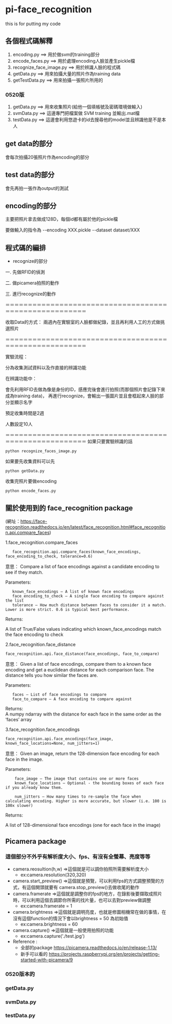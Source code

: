 # pi-face_recognition
this is for putting my code

## 各個程式碼解釋
  1. encoding.py ==> 用於做svm的training部分
  2. encode_faces.py ==> 用於處理encoding人臉並產生pickle檔
  3. recognize_face_image.py ==> 用於辨識人臉的程式碼
  4. getData.py ==> 用來拍攝大量的照片作為training data
  5. getTestData.py ==> 用來拍攝一張照片所用的
  ### 0520版
  1. getData.py ==> 用來收集照片(給他一個填帳號及密碼環境做輸入)
  2. svmData.py ==> 這邊專門把檔案做 SVM training 並輸出.mat檔
  3. testData.py ==> 這邊會利用悠遊卡的id去搜尋他的model並且辨識他是不是本人
  






## get data的部分

會每次拍攝20張照片作為encoding的部分


## test data的部分

會先再拍一張作為output的測試


## encoding的部分

主要把照片拿去做成128D，每個id都有屬於他的pickle檔

要做輸入的指令為 --encoding XXX.pickle --dataset dataset/XXX




## 程式碼的編排


* recognize的部分

一. 先做RFID的偵測

二. 做picamera拍照的動作

三. 進行recognize的動作

＝＝＝＝＝＝＝＝＝＝＝＝＝＝＝＝＝＝＝＝＝＝＝＝＝＝＝＝＝＝＝＝＝＝＝＝＝＝＝＝＝＝＝＝＝＝＝＝＝＝＝＝＝＝

收取Data的方式：
兩週內在實驗室的人臉都做紀錄，並且再利用人工的方式做挑選照片

＝＝＝＝＝＝＝＝＝＝＝＝＝＝＝＝＝＝＝＝＝＝＝＝＝＝＝＝＝＝＝＝＝＝＝＝＝＝＝＝＝＝＝＝＝＝＝＝＝＝＝＝＝＝

實驗流程：

分為收集測試資料以及作直接的辨識功能

在辨識功能中：

會先利用RFID去做為像是身份的ID，感應完後會進行拍照(而那個照片會記錄下來成為training data)，
再進行recognize，會輸出一張圖片並且會框起來人臉的部分並顯示名字

預定收集時間是2週

人數設定10人





＝＝＝＝＝＝＝＝＝＝＝＝＝＝＝＝＝＝＝＝＝＝＝＝＝＝＝＝＝＝＝＝＝＝＝＝＝＝＝＝＝＝＝＝＝＝＝＝＝＝＝＝＝＝
如果只要實驗辨識的話
    
    python recognize_faces_image.py
    
如果要先收集資料可以先
    
    python getData.py
    
收集完照片要做encoding

    python encode_faces.py 
    


## 關於使用到的 face_recognition package 

(網址：https://face-recognition.readthedocs.io/en/latest/face_recognition.html#face_recognition.api.compare_faces)

1.face_recognition.compare_faces
       
       face_recognition.api.compare_faces(known_face_encodings, face_encoding_to_check, tolerance=0.6)

意思： Compare a list of face encodings against a candidate encoding to see if they match.

Parameters:	

       known_face_encodings – A list of known face encodings
       face_encoding_to_check – A single face encoding to compare against the list
       tolerance – How much distance between faces to consider it a match. Lower is more strict. 0.6 is typical best performance.
    
Returns:	

   A list of True/False values indicating which known_face_encodings match the face encoding to check

2.face_recognition.face_distance

    face_recognition.api.face_distance(face_encodings, face_to_compare)

意思： Given a list of face encodings, compare them to a known face encoding and get a euclidean distance for each comparison face. The distance tells you how similar the faces are.

Parameters:	

       faces – List of face encodings to compare
       face_to_compare – A face encoding to compare against

Returns:	
   A numpy ndarray with the distance for each face in the same order as the ‘faces’ array
   
3.face_recognition.face_encodings

    face_recognition.api.face_encodings(face_image, known_face_locations=None, num_jitters=1)
    
意思： Given an image, return the 128-dimension face encoding for each face in the image.

Parameters:	

        face_image – The image that contains one or more faces
        known_face_locations – Optional - the bounding boxes of each face if you already know them.
   
        num_jitters – How many times to re-sample the face when calculating encoding. Higher is more accurate, but slower (i.e. 100 is 100x slower)

Returns:	
   
   A list of 128-dimensional face encodings (one for each face in the image)
    

## Picamera package
### 這個部分不外乎有解析度大小、fps、有沒有全螢幕、亮度等等
* camera.reosultion(h,w) =>這個就是可以調你拍照所需要解析度大小
  * ex:camera.resolution(320,320)
* camera.start_preview() =>這個就是預覽，可以利用fps的方式調整預覽的方式，有這個開頭就要有 camera.stop_preview()去做收尾的動作
* camera.framerate =>這個就是調整你的fps的地方，在錄影後要擷取成照片時，可以利用這個去調節你所需的找片量，也可以去對preview做調整
  * ex:camera.framerate = 1
* camera.brightness =>這個就是調明亮度，也就是修圖相機常在做的事情，在沒有這個function的情況下會以brightness = 50 為初始值
  * ex:camera.brightness = 60
* camera.capture() =>這個就是一般使用拍照的功能
  * ex:camera.capture('./test.jpg')
* Reference :
  * 全部的package https://picamera.readthedocs.io/en/release-1.13/
  * 新手可以看的 https://projects.raspberrypi.org/en/projects/getting-started-with-picamera/9

### 0520版本的

### getData.py

### svmData.py

### testData.py




